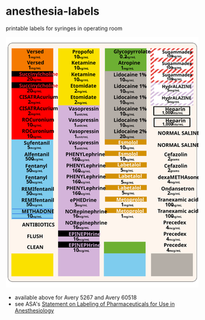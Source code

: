 # anesthesia-labels
printable labels for syringes in operating room


![labels](previews/5267labels-others-rbg.svg)


- available above for Avery 5267 and Avery 60518
- see ASA's [Statement on Labeling of Pharmaceuticals for Use in Anesthesiology](https://web.archive.org/web/20240101145247/https://www.asahq.org/standards-and-practice-parameters/statement-on-labeling-of-pharmaceuticals-for-use-in-anesthesiology)
